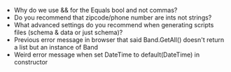 * Why do we use && for the Equals bool and not commas?
* Do you recommend that zipcode/phone number are ints not strings?
* What advanced settings do you recommend when generating scripts files (schema & data or just schema)?
* Previous error message in browser that said Band.GetAll() doesn't return a list but an instance of Band
* Weird error message when set DateTime to default(DateTime) in constructor
